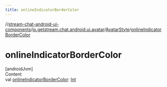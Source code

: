 ```yaml
---
title: onlineIndicatorBorderColor
---
```

//[stream-chat-android-ui-components](../../../index.md)/[io.getstream.chat.android.ui.avatar](../index.md)/[AvatarStyle](index.md)/[onlineIndicatorBorderColor](onlineIndicatorBorderColor.md)



# onlineIndicatorBorderColor  
[androidJvm]  
Content  
val [onlineIndicatorBorderColor](onlineIndicatorBorderColor.md): [Int](https://kotlinlang.org/api/latest/jvm/stdlib/kotlin/-int/index.html)  



